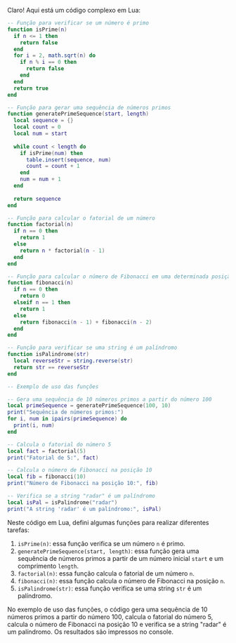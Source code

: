 Claro! Aqui está um código complexo em Lua:

```lua
-- Função para verificar se um número é primo
function isPrime(n)
  if n <= 1 then
    return false
  end
  for i = 2, math.sqrt(n) do
    if n % i == 0 then
      return false
    end
  end
  return true
end

-- Função para gerar uma sequência de números primos
function generatePrimeSequence(start, length)
  local sequence = {}
  local count = 0
  local num = start
  
  while count < length do
    if isPrime(num) then
      table.insert(sequence, num)
      count = count + 1
    end
    num = num + 1
  end
  
  return sequence
end

-- Função para calcular o fatorial de um número
function factorial(n)
  if n == 0 then
    return 1
  else
    return n * factorial(n - 1)
  end
end

-- Função para calcular o número de Fibonacci em uma determinada posição
function fibonacci(n)
  if n == 0 then
    return 0
  elseif n == 1 then
    return 1
  else
    return fibonacci(n - 1) + fibonacci(n - 2)
  end
end

-- Função para verificar se uma string é um palíndromo
function isPalindrome(str)
  local reverseStr = string.reverse(str)
  return str == reverseStr
end

-- Exemplo de uso das funções

-- Gera uma sequência de 10 números primos a partir do número 100
local primeSequence = generatePrimeSequence(100, 10)
print("Sequência de números primos:")
for i, num in ipairs(primeSequence) do
  print(i, num)
end

-- Calcula o fatorial do número 5
local fact = factorial(5)
print("Fatorial de 5:", fact)

-- Calcula o número de Fibonacci na posição 10
local fib = fibonacci(10)
print("Número de Fibonacci na posição 10:", fib)

-- Verifica se a string "radar" é um palíndromo
local isPal = isPalindrome("radar")
print("A string 'radar' é um palíndromo:", isPal)
```

Neste código em Lua, defini algumas funções para realizar diferentes tarefas:

1. `isPrime(n)`: essa função verifica se um número `n` é primo.
2. `generatePrimeSequence(start, length)`: essa função gera uma sequência de números primos a partir de um número inicial `start` e um comprimento `length`.
3. `factorial(n)`: essa função calcula o fatorial de um número `n`.
4. `fibonacci(n)`: essa função calcula o número de Fibonacci na posição `n`.
5. `isPalindrome(str)`: essa função verifica se uma string `str` é um palíndromo.

No exemplo de uso das funções, o código gera uma sequência de 10 números primos a partir do número 100, calcula o fatorial do número 5, calcula o número de Fibonacci na posição 10 e verifica se a string "radar" é um palíndromo. Os resultados são impressos no console.